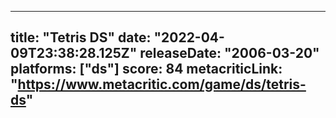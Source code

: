 
---
title: "Tetris DS"
date: "2022-04-09T23:38:28.125Z"
releaseDate: "2006-03-20"
platforms: ["ds"]
score: 84
metacriticLink: "https://www.metacritic.com/game/ds/tetris-ds"
---
